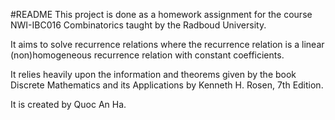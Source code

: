#README
This project is done as a homework assignment for the course NWI-IBC016 
Combinatorics taught by the Radboud University.

It aims to solve recurrence relations where the recurrence relation is a linear
(non)homogeneous recurrence relation with constant coefficients.

It relies heavily upon the information and theorems given by the book 
Discrete Mathematics and its Applications by Kenneth H. Rosen, 7th Edition.

It is created by Quoc An Ha.